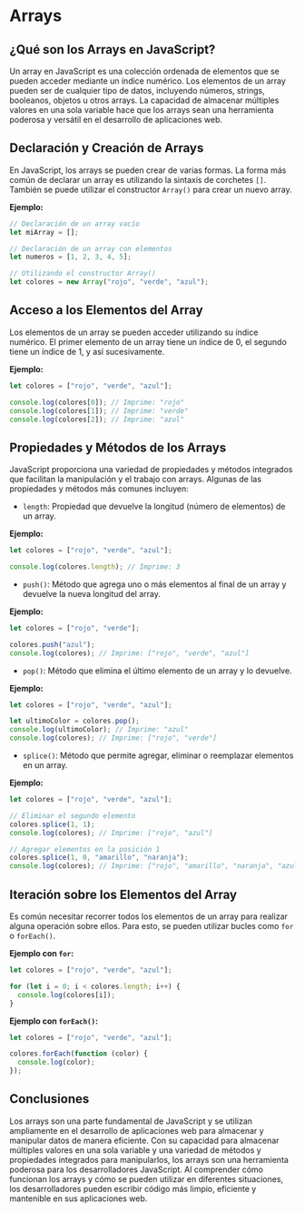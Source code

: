 # Arrays

## ¿Qué son los Arrays en JavaScript?

Un array en JavaScript es una colección ordenada de elementos que se pueden acceder mediante un índice numérico. Los elementos de un array pueden ser de cualquier tipo de datos, incluyendo números, strings, booleanos, objetos u otros arrays. La capacidad de almacenar múltiples valores en una sola variable hace que los arrays sean una herramienta poderosa y versátil en el desarrollo de aplicaciones web.

## Declaración y Creación de Arrays

En JavaScript, los arrays se pueden crear de varias formas. La forma más común de declarar un array es utilizando la sintaxis de corchetes `[]`. También se puede utilizar el constructor `Array()` para crear un nuevo array.

**Ejemplo:**

```jsx
// Declaración de un array vacío
let miArray = [];

// Declaración de un array con elementos
let numeros = [1, 2, 3, 4, 5];

// Utilizando el constructor Array()
let colores = new Array("rojo", "verde", "azul");
```

## Acceso a los Elementos del Array

Los elementos de un array se pueden acceder utilizando su índice numérico. El primer elemento de un array tiene un índice de 0, el segundo tiene un índice de 1, y así sucesivamente.

**Ejemplo:**

```jsx
let colores = ["rojo", "verde", "azul"];

console.log(colores[0]); // Imprime: "rojo"
console.log(colores[1]); // Imprime: "verde"
console.log(colores[2]); // Imprime: "azul"
```

## Propiedades y Métodos de los Arrays

JavaScript proporciona una variedad de propiedades y métodos integrados que facilitan la manipulación y el trabajo con arrays. Algunas de las propiedades y métodos más comunes incluyen:

- `length`: Propiedad que devuelve la longitud (número de elementos) de un array.

**Ejemplo:**

```jsx
let colores = ["rojo", "verde", "azul"];

console.log(colores.length); // Imprime: 3
```

- `push()`: Método que agrega uno o más elementos al final de un array y devuelve la nueva longitud del array.

**Ejemplo:**

```jsx
let colores = ["rojo", "verde"];

colores.push("azul");
console.log(colores); // Imprime: ["rojo", "verde", "azul"]
```

- `pop()`: Método que elimina el último elemento de un array y lo devuelve.

**Ejemplo:**

```jsx
let colores = ["rojo", "verde", "azul"];

let ultimoColor = colores.pop();
console.log(ultimoColor); // Imprime: "azul"
console.log(colores); // Imprime: ["rojo", "verde"]
```

- `splice()`: Método que permite agregar, eliminar o reemplazar elementos en un array.

**Ejemplo:**

```jsx
let colores = ["rojo", "verde", "azul"];

// Eliminar el segundo elemento
colores.splice(1, 1);
console.log(colores); // Imprime: ["rojo", "azul"]

// Agregar elementos en la posición 1
colores.splice(1, 0, "amarillo", "naranja");
console.log(colores); // Imprime: ["rojo", "amarillo", "naranja", "azul"]
```

## Iteración sobre los Elementos del Array

Es común necesitar recorrer todos los elementos de un array para realizar alguna operación sobre ellos. Para esto, se pueden utilizar bucles como `for` o `forEach()`.

**Ejemplo con `for`:**

```jsx
let colores = ["rojo", "verde", "azul"];

for (let i = 0; i < colores.length; i++) {
  console.log(colores[i]);
}
```

**Ejemplo con `forEach()`:**

```jsx
let colores = ["rojo", "verde", "azul"];

colores.forEach(function (color) {
  console.log(color);
});
```

## Conclusiones

Los arrays son una parte fundamental de JavaScript y se utilizan ampliamente en el desarrollo de aplicaciones web para almacenar y manipular datos de manera eficiente. Con su capacidad para almacenar múltiples valores en una sola variable y una variedad de métodos y propiedades integrados para manipularlos, los arrays son una herramienta poderosa para los desarrolladores JavaScript. Al comprender cómo funcionan los arrays y cómo se pueden utilizar en diferentes situaciones, los desarrolladores pueden escribir código más limpio, eficiente y mantenible en sus aplicaciones web.
